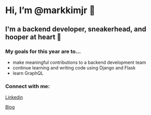 # Hi, I’m @markkimjr 👋

## I'm a backend developer, sneakerhead, and hooper at heart 🏀

### My goals for this year are to...
- make meaningful contributions to a backend development team
- continue learning and writing code using Django and Flask
- learn GraphQL

### Connect with me:
[Linkedin](https://www.linkedin.com/in/markkimjr)

[Blog](https://velog.io/@markkimjr)

<!---
markkimjr/markkimjr is a ✨ special ✨ repository because its `README.md` (this file) appears on your GitHub profile.
You can click the Preview link to take a look at your changes.
--->

